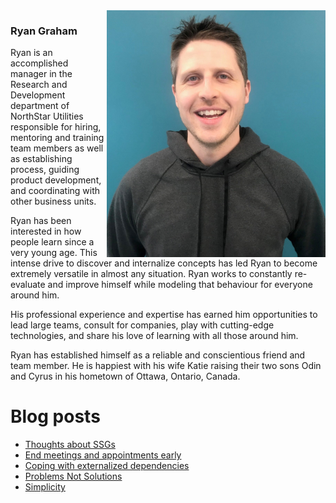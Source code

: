 <img align="right" src="https://github.com/ryanroundhouse/ryanroundhouse/blob/master/rg%20harris.jpg" alt="Ryan Graham professional photo" width=350px/>

### Ryan Graham
Ryan is an accomplished manager in the Research and Development department of NorthStar Utilities responsible for hiring, mentoring and training team members as well as establishing process, guiding product development, and coordinating with other business units.

Ryan has been interested in how people learn since a very young age.  This intense drive to discover and internalize concepts has led Ryan to become extremely versatile in almost any situation.  Ryan works to constantly re-evaluate and improve himself while modeling that behaviour for everyone around him.

His professional experience and expertise has earned him opportunities to lead large teams, consult for companies, play with cutting-edge technologies, and share his love of learning with all those around him.

Ryan has established himself as a reliable and conscientious friend and team member.  He is happiest with his wife Katie raising their two sons Odin and Cyrus in his hometown of Ottawa, Ontario, Canada. 

# Blog posts
<!-- BLOG-POST-LIST:START -->
- [Thoughts about SSGs](https://blog.ryangraham.ca/posts/2020/thoughts-about-ssgs/)
- [End meetings and appointments early](https://blog.ryangraham.ca/posts/2019/end-meetings-and-appointments-early/)
- [Coping with externalized dependencies](https://blog.ryangraham.ca/posts/2018/coping-with-externalized-dependencies/)
- [Problems Not Solutions](https://blog.ryangraham.ca/posts/2018/problems-not-solutions/)
- [Simplicity](https://blog.ryangraham.ca/posts/2017/simplicity/)
<!-- BLOG-POST-LIST:END -->